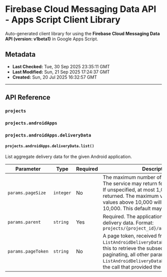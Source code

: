 # Firebase Cloud Messaging Data API - Apps Script Client Library

Auto-generated client library for using the **Firebase Cloud Messaging Data API (version: v1beta1)** in Google Apps Script.

## Metadata

- **Last Checked:** Tue, 30 Sep 2025 23:35:11 GMT
- **Last Modified:** Sun, 21 Sep 2025 17:24:37 GMT
- **Created:** Sun, 20 Jul 2025 16:32:57 GMT



---

## API Reference

### `projects`

### `projects.androidApps`

### `projects.androidApps.deliveryData`

#### `projects.androidApps.deliveryData.list()`

List aggregate delivery data for the given Android application.

| Parameter | Type | Required | Description |
|---|---|---|---|
| `params.pageSize` | `integer` | No | The maximum number of entries to return. The service may return fewer than this value. If unspecified, at most 1,000 entries will be returned. The maximum value is 10,000; values above 10,000 will be capped to 10,000. This default may change over time. |
| `params.parent` | `string` | Yes | Required. The application for which to list delivery data. Format: `projects/{project_id}/androidApps/{app_id}` |
| `params.pageToken` | `string` | No | A page token, received from a previous `ListAndroidDeliveryDataRequest` call. Provide this to retrieve the subsequent page. When paginating, all other parameters provided to `ListAndroidDeliveryDataRequest` must match the call that provided the page token. |